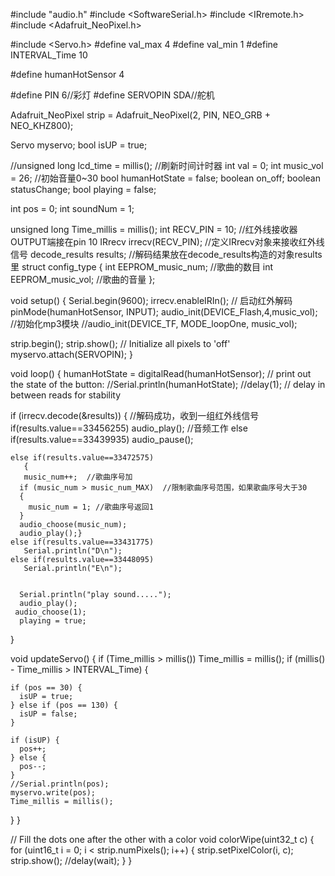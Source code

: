 #include "audio.h"
#include <SoftwareSerial.h>
#include <IRremote.h>
#include <Adafruit_NeoPixel.h>

#include <Servo.h>
#define val_max 4
#define val_min 1
#define INTERVAL_Time 10

#define humanHotSensor 4

#define PIN 6//彩灯
#define SERVOPIN SDA//舵机

Adafruit_NeoPixel strip = Adafruit_NeoPixel(2, PIN, NEO_GRB + NEO_KHZ800);

Servo myservo;
bool isUP = true;

//unsigned long lcd_time = millis(); //刷新时间计时器
int val = 0;
int music_vol = 26; //初始音量0~30
bool humanHotState = false;
boolean on_off;
boolean statusChange;
bool playing = false;

int pos = 0;
int soundNum = 1;

unsigned long Time_millis = millis();
int RECV_PIN = 10;   //红外线接收器OUTPUT端接在pin 10
IRrecv irrecv(RECV_PIN);  //定义IRrecv对象来接收红外线信号
decode_results results;   //解码结果放在decode_results构造的对象results里
struct config_type
{
  int EEPROM_music_num;       //歌曲的数目
  int EEPROM_music_vol;       //歌曲的音量
};


void setup() {
  Serial.begin(9600);
irrecv.enableIRIn(); // 启动红外解码
  pinMode(humanHotSensor, INPUT);
  audio_init(DEVICE_Flash,4,music_vol);    //初始化mp3模块
  //audio_init(DEVICE_TF, MODE_loopOne, music_vol);

  strip.begin();
  strip.show(); // Initialize all pixels to 'off'
  myservo.attach(SERVOPIN);
}

void loop() {
  humanHotState = digitalRead(humanHotSensor);
  // print out the state of the button:
  //Serial.println(humanHotState);
  //delay(1);        // delay in between reads for stability

  if (irrecv.decode(&results)) {      //解码成功，收到一组红外线信号
    if(results.value==33456255)
       audio_play();              //音频工作
    else if(results.value==33439935)
       audio_pause(); 

    else if(results.value==33472575)
       {
       music_num++;  //歌曲序号加
      if (music_num > music_num_MAX)  //限制歌曲序号范围，如果歌曲序号大于30
      {
        music_num = 1; //歌曲序号返回1
      }
      audio_choose(music_num);
      audio_play();}
    else if(results.value==33431775)
       Serial.println("D\n");
    else if(results.value==33448095)
       Serial.println("E\n");


      Serial.println("play sound.....");
      audio_play();
     audio_choose(1);
      playing = true;
    
  
  
}

void updateServo() {
  if (Time_millis > millis()) Time_millis = millis();
  if (millis() - Time_millis > INTERVAL_Time) {

    if (pos == 30) {
      isUP = true;
    } else if (pos == 130) {
      isUP = false;
    }

    if (isUP) {
      pos++;
    } else {
      pos--;
    }
    //Serial.println(pos);
    myservo.write(pos);
    Time_millis = millis();
  }
}

// Fill the dots one after the other with a color
void colorWipe(uint32_t c) {
  for (uint16_t i = 0; i < strip.numPixels(); i++) {
    strip.setPixelColor(i, c);
    strip.show();
    //delay(wait);
  }
}
